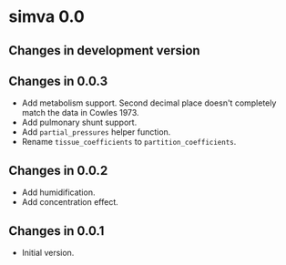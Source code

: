 # simva 0.0

## Changes in development version

## Changes in 0.0.3

- Add metabolism support. Second decimal place doesn't completely match the data
  in Cowles 1973.
- Add pulmonary shunt support.
- Add `partial_pressures` helper function.
- Rename `tissue_coefficients` to `partition_coefficients`.

## Changes in 0.0.2

- Add humidification.
- Add concentration effect.

## Changes in 0.0.1

- Initial version.
